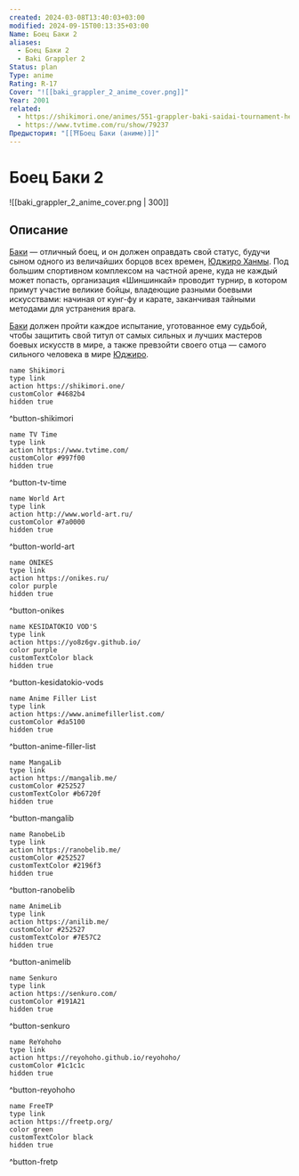 ```yaml
---
created: 2024-03-08T13:40:03+03:00
modified: 2024-09-15T00:13:35+03:00
Name: Боец Баки 2
aliases:
  - Боец Баки 2
  - Baki Grappler 2
Status: plan
Type: anime
Rating: R-17
Cover: "![[baki_grappler_2_anime_cover.png]]"
Year: 2001
related:
  - https://shikimori.one/animes/551-grappler-baki-saidai-tournament-hen
  - https://www.tvtime.com/ru/show/79237
Предыстория: "[[⛩️Боец Баки (аниме)]]"
---
```


# Боец Баки 2

![[baki_grappler_2_anime_cover.png | 300]]


## Описание

[Баки](https://shikimori.one/characters/10498-baki-hanma) — отличный боец, и он должен оправдать свой статус, будучи сыном одного из величайших борцов всех времен, [Юджиро Ханмы](https://shikimori.one/characters/10499-yuujirou-hanma). Под большим спортивном комплексом на частной арене, куда не каждый может попасть, организация «Шиншинкай» проводит турнир, в котором примут участие великие бойцы, владеющие разными боевыми искусствами: начиная от кунг-фу и карате, заканчивая тайными методами для устранения врага.

[Баки](https://shikimori.one/characters/10498-baki-hanma) должен пройти каждое испытание, уготованное ему судьбой, чтобы защитить свой титул от самых сильных и лучших мастеров боевых искусств в мире, а также превзойти своего отца — самого сильного человека в мире [Юджиро](https://shikimori.one/characters/10499-yuujirou-hanma).


```button
name Shikimori
type link
action https://shikimori.one/
customColor #4682b4
hidden true
```
^button-shikimori

```button
name TV Time
type link
action https://www.tvtime.com/
customColor #997f00
hidden true
```
^button-tv-time

```button
name World Art
type link
action http://www.world-art.ru/
customColor #7a0000
hidden true
```
^button-world-art

```button
name ONIKES
type link
action https://onikes.ru/
color purple
hidden true
```
^button-onikes

```button
name KESIDATOKIO VOD'S
type link
action https://yo8z6gv.github.io/
color purple
customTextColor black
hidden true
```
^button-kesidatokio-vods

```button
name Anime Filler List
type link
action https://www.animefillerlist.com/
customColor #da5100
hidden true
```
^button-anime-filler-list

```button
name MangaLib
type link
action https://mangalib.me/
customColor #252527
customTextColor #b6720f
hidden true
```
^button-mangalib

```button
name RanobeLib
type link
action https://ranobelib.me/
customColor #252527
customTextColor #2196f3
hidden true
```
^button-ranobelib

```button
name AnimeLib
type link
action https://anilib.me/
customColor #252527
customTextColor #7E57C2
hidden true
```
^button-animelib

```button
name Senkuro
type link
action https://senkuro.com/
customColor #191A21
hidden true
```
^button-senkuro

```button
name ReYohoho
type link
action https://reyohoho.github.io/reyohoho/
customColor #1c1c1c
hidden true
```
^button-reyohoho

```button
name FreeTP
type link
action https://freetp.org/
color green
customTextColor black
hidden true
```
^button-fretp
